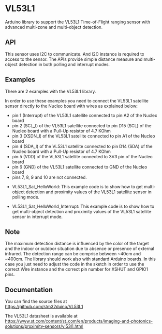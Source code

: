 # VL53L1
Arduino library to support the VL53L1 Time-of-Flight ranging sensor with advanced multi-zone and multi-object detection.

## API

This sensor uses I2C to communicate. And I2C instance is required to access to the sensor.
The APIs provide simple distance measure and multi-object detection in both polling and interrupt modes.

## Examples

There are 2 examples with the VL53L1 library.

In order to use these examples you need to connect the VL53L1 satellite sensor directly to the Nucleo board with wires as explained below:
- pin 1 (Interrupt) of the VL53L1 satellite connected to pin A2 of the Nucleo board 
- pin 2 (SCL_I) of the VL53L1 satellite connected to pin D15 (SCL) of the Nucleo board with a Pull-Up resistor of 4.7 KOhm
- pin 3 (XSDN_I) of the VL53L1 satellite connected to pin A1 of the Nucleo board
- pin 4 (SDA_I) of the VL53L1 satellite connected to pin D14 (SDA) of the Nucleo board with a Pull-Up resistor of 4.7 KOhm
- pin 5 (VDD) of the VL53L1 satellite connected to 3V3 pin of the Nucleo board
- pin 6 (GND) of the VL53L1 satellite connected to GND of the Nucleo board
- pins 7, 8, 9 and 10 are not connected.

* VL53L1_Sat_HelloWorld: This example code is to show how to get multi-object detection and proximity
  values of the VL53L1 satellite sensor in polling mode.

* VL53L1_Sat_HelloWorld_Interrupt: This example code is to show how to get multi-object detection and proximity
  values of the VL53L1 satellite sensor in interrupt mode.

## Note

The maximum detection distance is influenced by the color of the target and
the indoor or outdoor situation due to absence or presence of external
infrared. The detection range can be comprise between ~40cm and ~400cm.
The library should work also with standard Arduino boards. In this case you just
need to adjust the code in the sketch in order to use the correct Wire instance and
the correct pin number for XSHUT and GPIO1 pins.

## Documentation

You can find the source files at  
https://github.com/stm32duino/VL53L1

The VL53L1 datasheet is available at  
https://www.st.com/content/st_com/en/products/imaging-and-photonics-solutions/proximity-sensors/vl53l1.html

